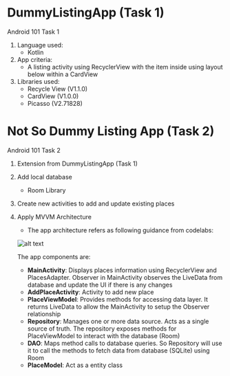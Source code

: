 # DummyListingApp (Task 1)
Android 101 Task 1

1. Language used:
   - Kotlin
2. App criteria:
   - A listing activity using RecyclerView with the item inside using layout below within a CardView
3. Libraries used:
   - Recycle View (V1.1.0)
   - CardView (V1.0.0)
   - Picasso (V2.71828)
   
# Not So Dummy Listing App (Task 2)
Android 101 Task 2

1. Extension from DummyListingApp (Task 1)
2. Add local database
   - Room Library
3. Create new activities to add and update existing places
4. Apply MVVM Architecture
   - The app architecture refers as following guidance from codelabs:
   
   ![alt text](https://codelabs.developers.google.com/codelabs/android-room-with-a-view-kotlin/img/1205d9f95688b35b.png)
   
   The app components are:
   
   - **MainActivity**: Displays places information using RecyclerView and PlacesAdapter. Observer in MainActivity observes the LiveData from database and update the UI if there is any changes
   - **AddPlaceActivity**: Activity to add new place
   - **PlaceViewModel**: Provides methods for accessing data layer. It returns LiveData to allow the MainActivity to setup the Observer relationship
   - **Repository**: Manages one or more data source. Acts as a single source of truth. The repository exposes methods for PlaceViewModel to interact with the database (Room)
   - **DAO**: Maps method calls to database queries. So Repository will use it to call the methods to fetch data from database (SQLite) using Room
   - **PlaceModel**: Act as a entity class
   
